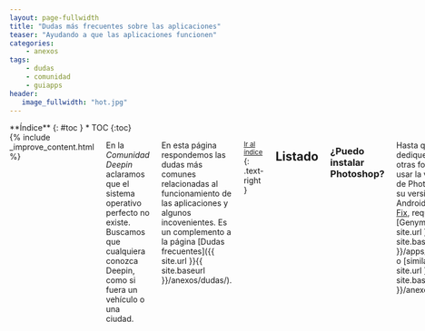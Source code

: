 ```yaml
---
layout: page-fullwidth
title: "Dudas más frecuentes sobre las aplicaciones"
teaser: "Ayudando a que las aplicaciones funcionen"
categories:
    - anexos
tags:
    - dudas
    - comunidad
    - guiapps
header:
   image_fullwidth: "hot.jpg"
---
```

<div class="row">
<div class="medium-4 medium-push-8 columns" markdown="1">
<div class="panel radius" markdown="1">
**Índice**
{: #toc }
*  TOC
{:toc}
</div>
</div><!-- /.medium-4.columns -->

<div class="medium-8 medium-pull-4 columns" markdown="1">
{% include _improve_content.html %}

En la *Comunidad Deepin* aclaramos que el sistema operativo  perfecto no existe. Buscamos que cualquiera conozca Deepin, como si fuera un vehículo o una ciudad.

En esta página respondemos las dudas más comunes relacionadas al funcionamiento de las aplicaciones y algunos incovenientes. Es un complemento a la página [Dudas frecuentes]({{ site.url }}{{ site.baseurl }}/anexos/dudas/).

<small markdown="1">[Ir al índice](#toc)</small>
{: .text-right }

## Listado

### ¿Puedo instalar Photoshop?
Hasta que Adobe se dedique a explorar otras formas, puedes usar la versión web de Photoshop o usar su versión para Android [Photoshop Fix](https://play.google.com/store/apps/details?id=com.adobe.adobephotoshopfix), requiere [Genymotion]({{ site.url }}{{ site.baseurl }}/apps/genymotion/) o [similares]({{ site.url }}{{ site.baseurl }}/anexos/guiapps/).

[Gimp]({{ site.url }}{{ site.baseurl }}/apps/gimp/), disponible en Deepin Store, tiene funcionalidades interesantes. Si lo usas, tienes la oportunidad de personalizar su interfaz.

<small markdown="1">[Ir al índice](#toc)</small>
{: .text-right }

### ¿Puedo instalar AutoCad?
Hasta el 2017, no todas las versiones funcionan con éxito, las más recientes no permiten instalar. Visita [esta lista de alternativas]({{ site.url }}{{ site.baseurl }}/anexos/appsprofesion/)

Fuente: [Wine](https://appdb.winehq.org/appview.php?iAppId=86), [Foro de AutoDesk](https://web.archive.org/web/20171014134437/https://forums.autodesk.com/t5/autocad-forum/autocad-support-for-linux-becoming-a-major-management-decision/td-p/3051192/page/10?nobounce), [Hipertextual](https://web.archive.org/web/20160603181746/http://hipertextual.com:80/2013/09/alternativas-libres-autocad)

<small markdown="1">[Ir al índice](#toc)</small>
{: .text-right }

### ¿Qué juegos puedo instalar?
En teoría, puedes correr cualquier [juego diseñado para Linux]({{ site.url }}{{ site.baseurl }}/manual/juegos).

En caso que prefieras instalar juegos con ejecutables para Microsoft Windows, incluyendo al componente DirectX, tendrás que usar Wine ([PlayonLinux]({{ site.url }}{{ site.baseurl }}/tips/playonlinuxapps) o [Crossover]({{ site.url }}{{ site.baseurl }}/manual/exeapps/)). Consigue el ejecutable desde el disco o la carpeta de instalación y sigue las instrucciones.

No olvides tener tu catálogo local con [Lutris]({{ site.url }}{{ site.baseurl }}/apps/lutris/).

<small markdown="1">[Ir al índice](#toc)</small>
{: .text-right }

### ¿Puedo instalar una aplicación que no está disponible en Deepin Store?
Sí. La forma más segura es usando la aplicación [Synaptic]({{ site.url }}{{ site.baseurl }}/apps/synaptic/) e instalando los paquetes que necesites. Puedes comprobar si algunos paquetes interfieren con los componentes del sistema con su interfaz gráfica.

También puedes instalar desde sitios web. Antes de proceder a ese método, debes conocer el mecanismo como lo explicamos en [Instalar aplicaciones]({{ site.url }}{{ site.baseurl }}/manual/instalar-apps/).

### ¿Cómo reporto un error en Deepin?
Siempre que estén disponibles en la tienda Deepin Store, reporta fallas gráficas, problemas de rendimiento o arranque a [Deepin Feedback]({{ site.url }}{{ site.baseurl }}/actividades/feedback) (también llamado Comentarios de Deepin).

<small markdown="1">[Ir al índice](#toc)</small>
{: .text-right }

## Seguimos creciendo

No olvides que estamos en [en Github](https://github.com/comunidad-deepin/comunidad-deepin.github.io).

{% include _improve_content.html %}

</div><!-- /.medium-8.columns -->
</div><!-- /.row -->
